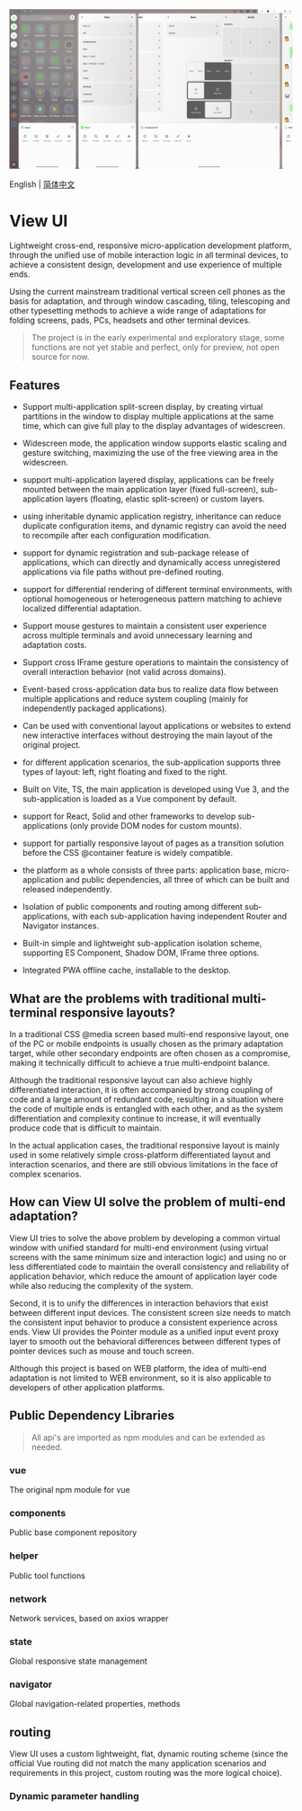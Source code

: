 <a href="https://lixiangio.github.io/view-ui/" target="_blank">
  <img src="./screenshot/01-42-44.png" alt="Screenshot">
</a>

English | [简体中文](./README-ZH.md)

# View UI

Lightweight cross-end, responsive micro-application development platform, through the unified use of mobile interaction logic in all terminal devices, to achieve a consistent design, development and use experience of multiple ends.

Using the current mainstream traditional vertical screen cell phones as the basis for adaptation, and through window cascading, tiling, telescoping and other typesetting methods to achieve a wide range of adaptations for folding screens, pads, PCs, headsets and other terminal devices.

> The project is in the early experimental and exploratory stage, some functions are not yet stable and perfect, only for preview, not open source for now.

## Features

- Support multi-application split-screen display, by creating virtual partitions in the window to display multiple applications at the same time, which can give full play to the display advantages of widescreen.

- Widescreen mode, the application window supports elastic scaling and gesture switching, maximizing the use of the free viewing area in the widescreen.

- support multi-application layered display, applications can be freely mounted between the main application layer (fixed full-screen), sub-application layers (floating, elastic split-screen) or custom layers.

- using inheritable dynamic application registry, inheritance can reduce duplicate configuration items, and dynamic registry can avoid the need to recompile after each configuration modification.

- support for dynamic registration and sub-package release of applications, which can directly and dynamically access unregistered applications via file paths without pre-defined routing.

- support for differential rendering of different terminal environments, with optional homogeneous or heterogeneous pattern matching to achieve localized differential adaptation.

- Support mouse gestures to maintain a consistent user experience across multiple terminals and avoid unnecessary learning and adaptation costs.

- Support cross IFrame gesture operations to maintain the consistency of overall interaction behavior (not valid across domains).

- Event-based cross-application data bus to realize data flow between multiple applications and reduce system coupling (mainly for independently packaged applications).

- Can be used with conventional layout applications or websites to extend new interactive interfaces without destroying the main layout of the original project.

- for different application scenarios, the sub-application supports three types of layout: left, right floating and fixed to the right.

- Built on Vite, TS, the main application is developed using Vue 3, and the sub-application is loaded as a Vue component by default.

- support for React, Solid and other frameworks to develop sub-applications (only provide DOM nodes for custom mounts).

- support for partially responsive layout of pages as a transition solution before the CSS @container feature is widely compatible.

- the platform as a whole consists of three parts: application base, micro-application and public dependencies, all three of which can be built and released independently.

- Isolation of public components and routing among different sub-applications, with each sub-application having independent Router and Navigator instances.

- Built-in simple and lightweight sub-application isolation scheme, supporting ES Component, Shadow DOM, IFrame three options.

- Integrated PWA offline cache, installable to the desktop.

## What are the problems with traditional multi-terminal responsive layouts?

In a traditional CSS @media screen based multi-end responsive layout, one of the PC or mobile endpoints is usually chosen as the primary adaptation target, while other secondary endpoints are often chosen as a compromise, making it technically difficult to achieve a true multi-endpoint balance.

Although the traditional responsive layout can also achieve highly differentiated interaction, it is often accompanied by strong coupling of code and a large amount of redundant code, resulting in a situation where the code of multiple ends is entangled with each other, and as the system differentiation and complexity continue to increase, it will eventually produce code that is difficult to maintain.

In the actual application cases, the traditional responsive layout is mainly used in some relatively simple cross-platform differentiated layout and interaction scenarios, and there are still obvious limitations in the face of complex scenarios.

## How can View UI solve the problem of multi-end adaptation?

View UI tries to solve the above problem by developing a common virtual window with unified standard for multi-end environment (using virtual screens with the same minimum size and interaction logic) and using no or less differentiated code to maintain the overall consistency and reliability of application behavior, which reduce the amount of application layer code while also reducing the complexity of the system.

Second, it is to unify the differences in interaction behaviors that exist between different input devices. The consistent screen size needs to match the consistent input behavior to produce a consistent experience across ends. View UI provides the Pointer module as a unified input event proxy layer to smooth out the behavioral differences between different types of pointer devices such as mouse and touch screen.

Although this project is based on WEB platform, the idea of multi-end adaptation is not limited to WEB environment, so it is also applicable to developers of other application platforms.

## Public Dependency Libraries

> All api's are imported as npm modules and can be extended as needed.

### vue

The original npm module for vue

### components

Public base component repository

### helper

Public tool functions

### network

Network services, based on axios wrapper

### state

Global responsive state management

### navigator

Global navigation-related properties, methods

## routing

View UI uses a custom lightweight, flat, dynamic routing scheme (since the official Vue routing did not match the many application scenarios and requirements in this project, custom routing was the more logical choice).

### Dynamic parameter handling
